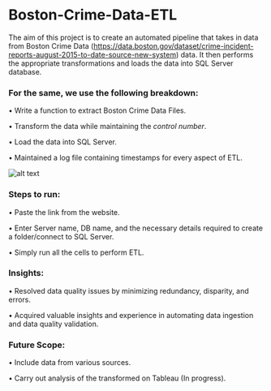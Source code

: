 # Boston-Crime-Data-ETL

The aim of this project is to create an automated pipeline that takes in data from Boston Crime Data (https://data.boston.gov/dataset/crime-incident-reports-august-2015-to-date-source-new-system) data. It then performs the appropriate transformations and loads the data into SQL Server database.

### For the same, we use the following breakdown:

• Write a function to extract Boston Crime Data Files.

• Transform the data while maintaining the *control number*.

• Load the data into SQL Server.

• Maintained a log file containing timestamps for every aspect of ETL.

![alt text](https://panoply.io/uploads/etl-1.png)

### Steps to run:

• Paste the link from the website.

• Enter Server name, DB name, and the necessary details required to create a folder/connect to SQL Server.

• Simply run all the cells to perform ETL.


### Insights:

• Resolved data quality issues by minimizing redundancy, disparity, and errors.

• Acquired valuable insights and experience in automating data ingestion and data quality validation.

### Future Scope:

• Include data from various sources.

• Carry out analysis of the transformed on Tableau (In progress).
